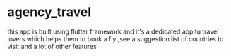 # agency_travel
this app is built using flutter framework and it's a dedicated app tu travel lovers which helps them to book a fly ,see a suggestion list of countries to visit and a lot of other features
